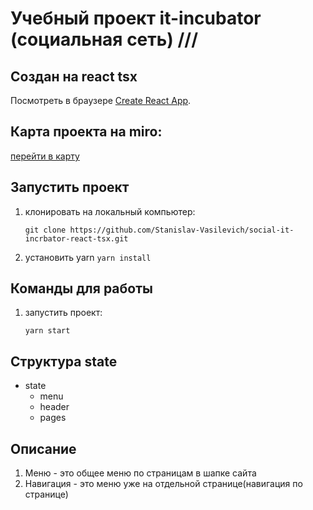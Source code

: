 # Учебный проект it-incubator (социальная сеть) ///
## Создан на react tsx

Посмотреть в браузере [Create React App](https://github.com/facebook/create-react-app).

## Карта проекта на miro:
[перейти в карту](https://miro.com/welcomeonboard/SEFkd0Q5Q2dqY2xENzJiODloMTgyYnRNNTM5ZXoyRE5hbmc3aFVvZGNONEdyMFg2a0RjZE1sZXg1UGVwS3ZiRHwzMDc0NDU3MzY0OTIwMDA2Mjgx?invite_link_id=196204276072)

## Запустить проект

   1. клонировать на локальный компьютер:

      `git clone https://github.com/Stanislav-Vasilevich/social-it-incrbator-react-tsx.git`
   2. установить yarn
      `yarn install`

## Команды для работы

1. запустить проект:

    `yarn start`

## Структура **state**
- state
    - menu
    - header
    - pages

## Описание
1. Меню - это общее меню по страницам в шапке сайта
2. Навигация - это меню уже на отдельной странице(навигация по странице)
    
